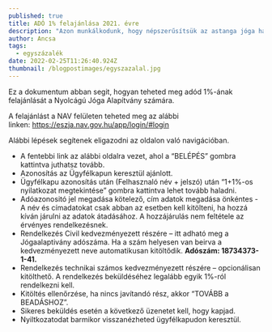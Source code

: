 ```yaml
---
published: true
title: ADÓ 1% felajánlása 2021. évre
description: "Azon munkálkodunk, hogy népszerűsítsük az astanga jóga hagyományát "
author: Ancsa
tags:
  - egyszázalék
date: 2022-02-25T11:26:40.924Z
thumbnail: /blogpostimages/egyszazalal.jpg
---
```


Ez a dokumentum abban segit, hogyan teheted meg adód 1%-ának felajánlását a Nyolcágú Jóga Alapítvány számára.

A felajánlást a NAV felületen teheted meg az alábbi linken: <https://eszja.nav.gov.hu/app/login/#login>

Alábbi lépések segítenek eligazodni az oldalon való navigációban.

- A fentebbi link az alábbi oldalra vezet, ahol a “BELÉPÉS” gombra kattintva juthatsz tovább.
- Azonosítás az Ügyfélkapun keresztül ajánlott.
- Ügyfélkapu azonosítás után (Felhasznaló név + jelszó) után “1+1%-os nyilatkozat megtekintése” gombra kattintva lehet tovább haladni.
- Adóazonositó jel megadása kötelező, cím adatok megadása önkéntes - A név és címadatokat csak abban az esetben kell kitölteni, ha hozzá kíván járulni az adatok átadásához. A hozzájárulás nem feltétele az érvényes rendelkezésnek.
- Rendelkezés Civil kedvezményezett részére – itt adható meg a Jógaalaptivány adószáma. Ha a szám helyesen van beirva a kedvezményezett neve automatikusan kitöltődik. **Adószám: 18734373-1-41.**
- Rendelkezés technikai számos kedvezményezett részére – opcionálisan kitölthető. A rendelkezés beküldéséhez legalább egyik 1%-ról rendelkezni kell.
- Kitöltés ellenőrzése, ha nincs javítandó rész, akkor “TOVÁBB a BEADÁSHOZ”.
- Sikeres beküldés esetén a következő üzenetet kell, hogy kapjad.
- Nyiltkozatodat barmikor visszanézheted ügyfélkapudon keresztül.
